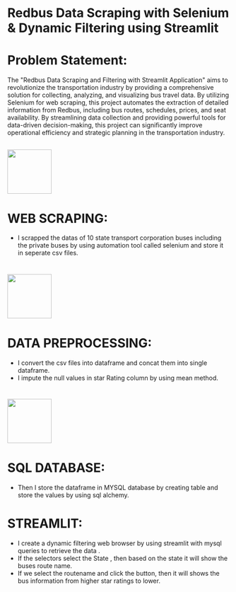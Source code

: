 # Redbus Data Scraping with Selenium & Dynamic Filtering using Streamlit

# Problem Statement:
The "Redbus Data Scraping and Filtering with Streamlit Application" aims to revolutionize the transportation industry by providing a comprehensive solution for collecting, analyzing, and visualizing bus travel data. By utilizing Selenium for web scraping, this project automates the extraction of detailed information from Redbus, including bus routes, schedules, prices, and seat availability. By streamlining data collection and providing powerful tools for data-driven decision-making, this project can significantly improve operational efficiency and strategic planning in the transportation industry.

## <p align="left">
  <img src="https://github.com/user-attachments/assets/78139eea-d1fe-458c-945c-14c716c739db" width ='100'></p> 
# WEB SCRAPING:
  * I scrapped the datas of 10 state transport corporation buses including the private buses by using automation tool called selenium and store it in seperate csv files.

# <p align="left">
  <img src="https://github.com/user-attachments/assets/c34e4e9a-e83e-482e-b6c5-af6043fbcbfc" width ='100'></p>
# DATA PREPROCESSING:
 * I convert the csv files into dataframe and concat them into single dataframe.
 * I impute the null values in star Rating column by using mean method.

# <p align="left">
  <img src="https://github.com/user-attachments/assets/38f1e83a-9a60-4fb1-8815-391f0e75718f" width ='100'></p>
# SQL DATABASE: 
 * Then I store the dataframe in MYSQL database by creating table and store the values by using sql alchemy.

# STREAMLIT:
 * I create a dynamic filtering web browser by using streamlit with mysql queries to retrieve the data .
 * If the selectors select the State , then based on the state it will show the buses route name.
 * If we select the routename and click the button, then it will shows the bus information from higher star ratings to lower.

   


